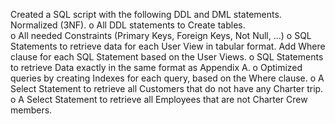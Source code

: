 Created a SQL script with the following DDL and DML statements.  Normalized (3NF).
o	All DDL statements to Create tables.  
o	All needed Constraints (Primary Keys, Foreign Keys, Not Null, …)
o	SQL Statements to retrieve data for each User View in tabular format.  Add Where clause for each SQL Statement based on the User Views.
o	SQL Statements to retrieve Data exactly in the same format as Appendix A.
o	Optimized queries by creating Indexes for each query, based on the Where clause.
o	A Select Statement to retrieve all Customers that do not have any Charter trip.
o	A Select Statement to retrieve all Employees that are not Charter Crew members.

